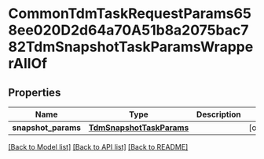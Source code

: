 # CommonTdmTaskRequestParams658ee020D2d64a70A51b8a2075bac782TdmSnapshotTaskParamsWrapperAllOf


## Properties
Name | Type | Description | Notes
------------ | ------------- | ------------- | -------------
**snapshot_params** | [**TdmSnapshotTaskParams**](TdmSnapshotTaskParams.md) |  | [optional] 

[[Back to Model list]](../README.md#documentation-for-models) [[Back to API list]](../README.md#documentation-for-api-endpoints) [[Back to README]](../README.md)


